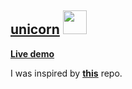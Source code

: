 ## [unicorn](https://youtu.be/_EPsuOEH1fY "Click me!🦄") <img width="38px" src="https://i.postimg.cc/pdH1fgnH/unicorn.png" />

[**Live demo**](https://isbendiyarovanezrin.github.io/unicorn "Click me!🦄")

I was inspired by [**this**](https://github.com/Cornify/Cornify "Click me!🦄") repo.
